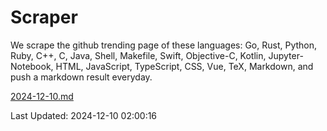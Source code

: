 # Scraper

We scrape the github trending page of these languages: Go, Rust, Python, Ruby, C++, C, Java, Shell, Makefile, Swift, Objective-C, Kotlin, Jupyter-Notebook, HTML, JavaScript, TypeScript, CSS, Vue, TeX, Markdown, and push a markdown result everyday.

[2024-12-10.md](https://github.com/cumthxy/github-trending-backup/blob/master/2024-12-10.md)

Last Updated: 2024-12-10 02:00:16